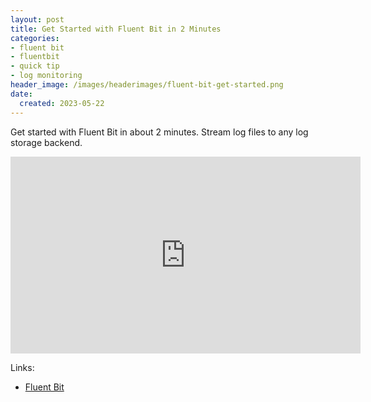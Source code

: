 ```yaml
---
layout: post
title: Get Started with Fluent Bit in 2 Minutes
categories:
- fluent bit
- fluentbit
- quick tip
- log monitoring
header_image: /images/headerimages/fluent-bit-get-started.png
date:
  created: 2023-05-22
---
```


Get started with Fluent Bit in about 2 minutes. Stream log files to any log storage backend.

<!-- more -->

<iframe width="560" height="315" src="https://www.youtube.com/embed/TNI8HzNJumE" title="YouTube video player" frameborder="0" allow="accelerometer; autoplay; clipboard-write; encrypted-media; gyroscope; picture-in-picture; web-share" allowfullscreen></iframe>

Links:

- [Fluent Bit](https://fluentbit.io)